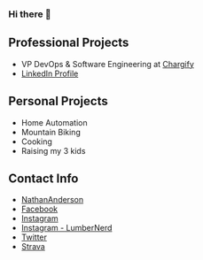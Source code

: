 ### Hi there 👋

## Professional Projects
- VP DevOps & Software Engineering at [Chargify](https://www.chargify.com)
- [LinkedIn Profile](https://www.linkedin.com/in/nathanedwardanderson/)

## Personal Projects
- Home Automation
- Mountain Biking
- Cooking
- Raising my 3 kids

## Contact Info
- [NathanAnderson](https://nathananderson.com)
- [Facebook](https://www.facebook.com/nathan.edward.anderson)
- [Instagram](https://www.instagram.com/mtman97/)
- [Instagram - LumberNerd](https://www.instagram.com/thelumbernerd/)
- [Twitter](https://twitter.com/mtman97)
- [Strava](https://www.strava.com/athletes/29995631)
